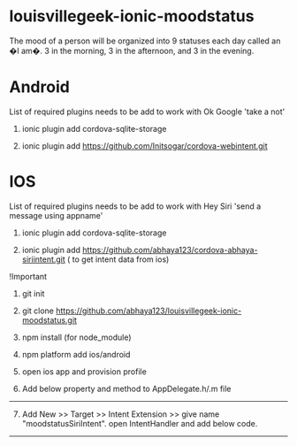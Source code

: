 # louisvillegeek-ionic-moodstatus

The mood of a person will be organized into 9 statuses each day called an �I am�. 3 in the morning, 3 in the afternoon, and 3 in the evening. 



# Android

List of required plugins needs to be add to work with Ok Google 'take a not'

1. ionic plugin add cordova-sqlite-storage

2. ionic plugin add https://github.com/Initsogar/cordova-webintent.git

# IOS

List of required plugins needs to be add to work with Hey Siri 'send a message using appname'

1. ionic plugin add cordova-sqlite-storage

2. ionic plugin add https://github.com/abhaya123/cordova-abhaya-siriintent.git ( to get intent data from ios)

!Important

1. git init

2. git clone https://github.com/abhaya123/louisvillegeek-ionic-moodstatus.git

3. npm install (for node_module)

4. npm platform add ios/android

5. open ios app and provision profile

6. Add below property and method to AppDelegate.h/.m file

---

7. Add New >> Target >> Intent Extension >> give name "moodstatusSiriIntent". open IntentHandler and add below code.

---

